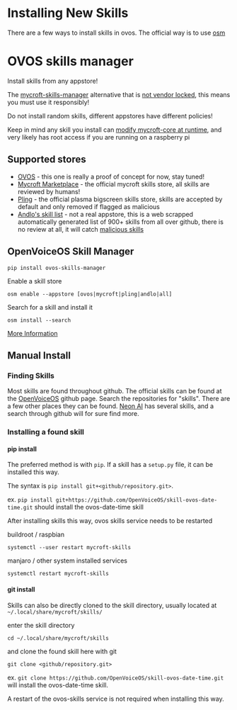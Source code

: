# Installing New Skills

There are a few ways to install skills in ovos.  The official way is to use [osm](https://openvoiceos.github.io/community-docs/osm/)
# OVOS skills manager

Install skills from any appstore!

The [mycroft-skills-manager](https://github.com/MycroftAI/mycroft-skills-manager) alternative that is [not vendor locked](https://github.com/MycroftAI/mycroft-skills-manager/pull/75), this means you must use it responsibly! 

Do not install random skills, different appstores have different policies!

Keep in mind any skill you install can [modify mycroft-core at runtime](https://github.com/JarbasSkills/skill-monkey-patcher), and very likely has 
root access if you are running on a raspberry pi


## Supported stores

- [OVOS]() - this one is really a proof of concept for now, stay tuned!
- [Mycroft Marketplace]() - the official mycroft skills store, all skills are 
  reviewed by humans!
- [Pling]() - the official plasma bigscreen skills store, skills are accepted 
  by default and only removed if flagged as malicious
- [Andlo's skill list]() - not a real appstore, this is a web scrapped 
  automatically generated list of 900+ skills from all over github, there 
  is no review at all, it will catch [malicious skills](https://github.com/JarbasAl/skill-XPLOIT-hijack-speech)

## OpenVoiceOS Skill Manager
``` 
pip install ovos-skills-manager
```
Enable a skill store
``` 
osm enable --appstore [ovos|mycroft|pling|andlo|all]
```
Search for a skill and install it
```
osm install --search
```
[More Information](osm.md)
## Manual Install

### Finding Skills

Most skills are found throughout github.  The official skills can be found at the [OpenVoiceOS](https://github.com/OpenVoiceOS) github page.  Search the repositories for "skills".  There are a few other places they can be found. [Neon AI](https://github.com/NeonGeckoCom) has several skills, and a search through github will for sure find more.

### Installing a found skill

#### pip install

The preferred method is with `pip`. If a skill has a `setup.py` file, it can be installed this way.

The syntax is `pip install git+<github/repository.git>`.

ex. `pip install git+https://github.com/OpenVoiceOS/skill-ovos-date-time.git` should install the ovos-date-time skill

After installing skills this way, ovos skills service needs to be restarted

buildroot / raspbian

`systemctl --user restart mycroft-skills`

manjaro / other system installed services

`systemctl restart mycroft-skills`

#### git install

Skills can also be directly cloned to the skill directory, usually located at `~/.local/share/mycroft/skills/`

enter the skill directory

`cd ~/.local/share/mycroft/skills`

and clone the found skill here with git

`git clone <github/repository.git>`

ex. `git clone https://github.com/OpenVoiceOS/skill-ovos-date-time.git` will install the ovos-date-time skill.

A restart of the ovos-skills service is not required when installing this way.


